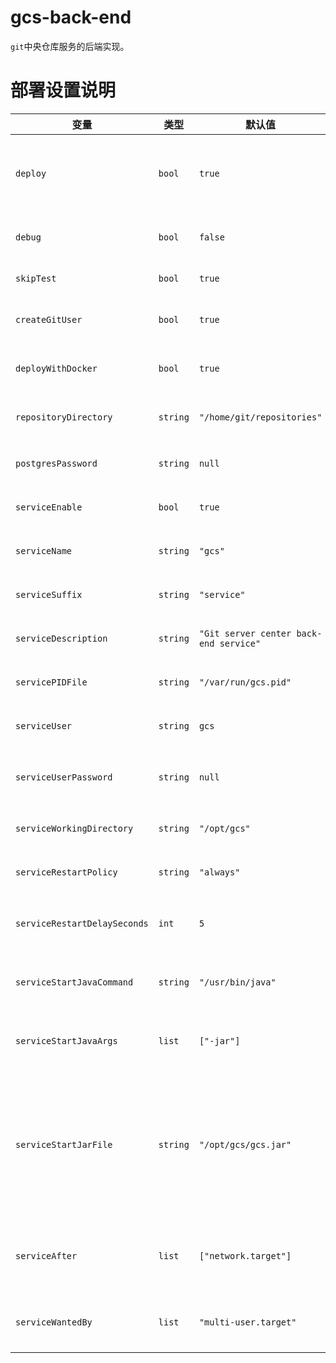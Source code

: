 # gcs-back-end
`git`中央仓库服务的后端实现。

# 部署设置说明
| 变量                         | 类型     | 默认值                                 | 说明 |
| -                            | -        | -                                      | - |
| `deploy`                     | `bool`   | `true`                                 | 是否进行部署，当为`false`只进行打包操作。 |
| `debug`                      | `bool`   | `false`                                | 是否启用调试模式。 |
| `skipTest`                   | `bool`   | `true`                                 | 是否跳过测试。 |
| `createGitUser`              | `bool`   | `true`                                 | 是否创建`git`用户。 |
| `deployWithDocker`           | `bool`   | `true`                                 | 是否使用`Docker`进行部署。 |
| `repositoryDirectory`        | `string` | `"/home/git/repositories"`             | `git`仓库存放目录。 |
| `postgresPassword`           | `string` | `null`                                 | `Postgres`数据库密码。 |
| `serviceEnable`              | `bool`   | `true`                                 | 是否启用`systemd`服务。 |
| `serviceName`                | `string` | `"gcs"`                                | `systemd`服务名称。 |
| `serviceSuffix`              | `string` | `"service"`                            | `systemd`服务文件后缀。 |
| `serviceDescription`         | `string` | `"Git server center back-end service"` | `systemd`服务描述。 |
| `servicePIDFile`             | `string` | `"/var/run/gcs.pid"`                   | `systemd`服务`PID`文件。 |
| `serviceUser`                | `string` | `gcs`                                  | `systemd`服务运行用户。 |
| `serviceUserPassword`        | `string` | `null`                                 | `systemd`服务运行用户密码。 |
| `serviceWorkingDirectory`    | `string` | `"/opt/gcs"`                           | `systemd`服务工作目录。 |
| `serviceRestartPolicy`       | `string` | `"always"`                             | `systemd`服务重启策略。 |
| `serviceRestartDelaySeconds` | `int`    | `5`                                    | `systemd`服务重启延迟时间。 |
| `serviceStartJavaCommand`    | `string` | `"/usr/bin/java"`                      | `systemd`服务启动`Java`命令。 |
| `serviceStartJavaArgs`       | `list`   | `["-jar"]`                             | `systemd`服务启动`Java`参数。 |
| `serviceStartJarFile`        | `string` | `"/opt/gcs/gcs.jar"`                   | `systemd`服务启动`Jar`文件。脚本会将`maven`打包出来的文件拷贝到该位置。 |
| `serviceAfter`               | `list`   | `["network.target"]`                   | `systemd`服务会在这些服务启动后启动。 |
| `serviceWantedBy`            | `list`   | `"multi-user.target"`                  | `systemd`服务会被这些服务依赖。 |

